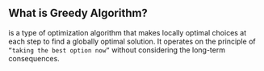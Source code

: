 ## What is Greedy Algorithm?

is a type of optimization algorithm that makes locally optimal choices at each step to find a globally optimal solution.
It operates on the principle of `“taking the best option now”` without considering the long-term consequences.
